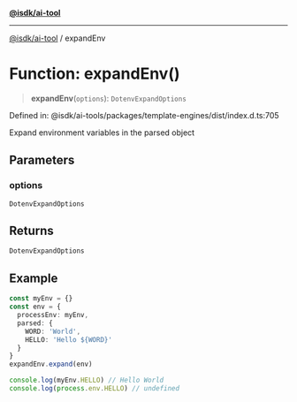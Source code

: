 [**@isdk/ai-tool**](../README.md)

***

[@isdk/ai-tool](../globals.md) / expandEnv

# Function: expandEnv()

> **expandEnv**(`options`): `DotenvExpandOptions`

Defined in: @isdk/ai-tools/packages/template-engines/dist/index.d.ts:705

Expand environment variables in the parsed object

## Parameters

### options

`DotenvExpandOptions`

## Returns

`DotenvExpandOptions`

## Example

```ts
const myEnv = {}
const env = {
  processEnv: myEnv,
  parsed: {
    WORD: 'World',
    HELLO: 'Hello ${WORD}'
  }
}
expandEnv.expand(env)

console.log(myEnv.HELLO) // Hello World
console.log(process.env.HELLO) // undefined
```
